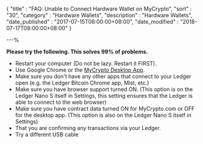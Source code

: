 {
"title"       : "FAQ: Unable to Connect Hardware Wallet on MyCrypto",
"sort"        : "30",
"category"    : "Hardware Wallets",
"description" : "Hardware Wallets",
"date_published" : "2017-07-15T08:00:00+08:00",
"date_modified"  : "2018-07-17T08:00:00+08:00"
}

---%


**Please try the following. This solves 99% of problems.**

*   Restart your computer (Do not be lazy. Restart it FIRST).
*   Use Google Chrome or the [MyCrypto Desktop App](https://download.mycrypto.com/).
*   Make sure you don't have any other apps that connect to your Ledger open (e.g. the Ledger Bitcoin Chrome app, Mist, etc.)
*   Make sure you have browser support turned ON. (This option is on the Ledger Nano S itself in Settings, this setting ensures that the Ledger is able to connect to the web browser)
*   Make sure you have contract data turned ON for MyCrypto.com or OFF for the desktop app. (This option is also on the Ledger Nano S itself in Settings)
*   That you are confirming any transactions via your Ledger.
*   Try a different USB cable

